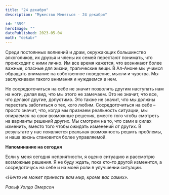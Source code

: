 ```yaml
---
title: "24 декабря"
description: "Мужество Меняться - 24 декабря"

id: "359"
heroImage: ""
datePublished: 2023-05-04
moth: "dekabr"
---
```


Среди постоянных волнений и драм, окружающих большинство алкоголиков, их
друзья и члены их семей перестают понимать, что происходит с ними лично. Им
все время кажется, что возникают более важные, опасные для жизни, трагические
вещи. В Ал-Аноне мы учимся обращать внимание на собственное поведение, мысли и
чувства. Мы заслуживаем такого внимания и нуждаемся в нем.

Но сосредоточиться на себе не значит позволять другим наступать нам на ноги,
делая вид, что мы этого не замечаем. Это не значит, что все, что делают
другие, допустимо. Это также не значит, что мы должны перестать заботиться о
тех, кого любим. Сосредоточиться на себе – просто значит, что, когда мы
признаем реальность ситуации, мы опираемся на _свои_ возможные решения, вместо
того чтобы смотреть на варианты решений других. Мы смотрим на то, что сами в
силах изменить, вместо того чтобы ожидать изменений от других. В результате у
нас появляется реальная возможность решить проблемы, и наша жизнь становится
более управляемой.

**Напоминание на сегодня**

Если у меня сегодня неприятности, я оценю ситуацию и рассмотрю возможные
решения. Я не буду ждать, пока кто-то другой изменится, а сосредоточусь на
себе и на моей роли в улучшении ситуации.

_«Ничто не может принести вам мир, кроме вас самих»._

_Ральф Уолдо Эмерсон_
